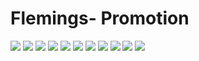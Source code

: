 # Flemings- Promotion

![](images/about-us.jpg)
![](images/dine-rewards.jpg)
![](images/expertise.jpg)
![](images/filet-lobster.jpg)
![](images/friend-of-flemings.jpg)
![](images/gift-cards.jpg)
![](images/guest-satisfaction-survey.jpg)
![](images/home.jpg)
![](images/menus.jpg)
![](images/prime-rib-ad.jpg)
![](images/private-dining.jpg)
